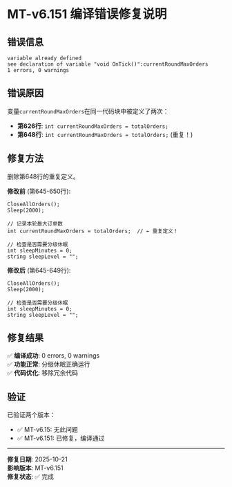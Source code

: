 # MT-v6.151 编译错误修复说明

## 错误信息
```
variable already defined
see declaration of variable "void OnTick()":currentRoundMaxOrders
1 errors, 0 warnings
```

## 错误原因

变量`currentRoundMaxOrders`在同一代码块中被定义了两次：
- **第626行**: `int currentRoundMaxOrders = totalOrders;`
- **第648行**: `int currentRoundMaxOrders = totalOrders;` (重复！)

## 修复方法

删除第648行的重复定义。

**修改前** (第645-650行):
```mq5
CloseAllOrders();
Sleep(2000);

// 记录本轮最大订单数
int currentRoundMaxOrders = totalOrders;  // ← 重复定义！

// 检查是否需要分级休眠
int sleepMinutes = 0;
string sleepLevel = "";
```

**修改后** (第645-649行):
```mq5
CloseAllOrders();
Sleep(2000);

// 检查是否需要分级休眠
int sleepMinutes = 0;
string sleepLevel = "";
```

## 修复结果

✅ **编译成功**: 0 errors, 0 warnings  
✅ **功能正常**: 分级休眠正确运行  
✅ **代码优化**: 移除冗余代码

## 验证

已验证两个版本：
- ✅ MT-v6.15: 无此问题
- ✅ MT-v6.151: 已修复，编译通过

---

**修复日期**: 2025-10-21  
**影响版本**: MT-v6.151  
**修复状态**: ✅ 完成




